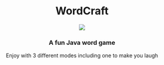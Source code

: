 
<div align="center">
  <h1>
      WordCraft
  </h1>
    <a href="#">
      <img src="https://img.shields.io/badge/Created-May%2023-blue">
   </a>
  <h3>A fun Java word game</h3>
  <p>Enjoy with 3 different modes including one to make you laugh</p>
  
</div>
